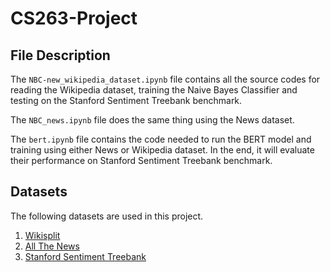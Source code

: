 # CS263-Project

## File Description
The `NBC-new_wikipedia_dataset.ipynb` file contains all the source codes for reading the Wikipedia dataset, training the Naive Bayes Classifier and testing on the Stanford Sentiment Treebank benchmark.

The `NBC_news.ipynb` file does the same thing using the News dataset.

The `bert.ipynb` file contains the code needed to run the BERT model and training using either News or Wikipedia dataset. In the end, it will evaluate their performance on Stanford Sentiment Treebank benchmark.


## Datasets
The following datasets are used in this project.
1. [Wikisplit](https://github.com/google-research-datasets/wiki-split)
2. [All The News](https://www.kaggle.com/snapcrack/all-the-news)
3. [Stanford Sentiment Treebank](https://nlp.stanford.edu/sentiment/index.html)
